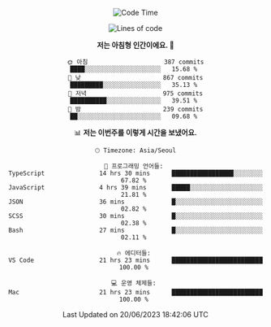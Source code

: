 <div align='center'>
 
<!--START_SECTION:waka-->
![Code Time](http://img.shields.io/badge/Code%20Time-2%2C746%20hrs%2017%20mins-blue)

![Lines of code](https://img.shields.io/badge/%EC%A0%80%EB%8A%94%20%EC%97%AC%ED%83%9C%EA%B9%8C%EC%A7%80%20-1.2%20million%20%EC%A4%84%EC%9D%98%20%EC%BD%94%EB%93%9C%EB%A5%BC%20%EC%9E%91%EC%84%B1%ED%96%88%EC%96%B4%EC%9A%94.-blue)

**저는 아침형 인간이에요. 🐤** 

```text
🌞 아침                     387 commits         ████░░░░░░░░░░░░░░░░░░░░░   15.68 % 
🌆 낮　                     867 commits         █████████░░░░░░░░░░░░░░░░   35.13 % 
🌃 저녁                     975 commits         ██████████░░░░░░░░░░░░░░░   39.51 % 
🌙 밤　                     239 commits         ██░░░░░░░░░░░░░░░░░░░░░░░   09.68 % 
```


📊 **저는 이번주를 이렇게 시간을 보냈어요.** 

```text
🕑︎ Timezone: Asia/Seoul

💬 프로그래밍 언어들: 
TypeScript               14 hrs 30 mins      █████████████████░░░░░░░░   67.82 % 
JavaScript               4 hrs 39 mins       █████░░░░░░░░░░░░░░░░░░░░   21.81 % 
JSON                     36 mins             █░░░░░░░░░░░░░░░░░░░░░░░░   02.82 % 
SCSS                     30 mins             █░░░░░░░░░░░░░░░░░░░░░░░░   02.38 % 
Bash                     27 mins             █░░░░░░░░░░░░░░░░░░░░░░░░   02.11 % 

🔥 에디터들: 
VS Code                  21 hrs 23 mins      █████████████████████████   100.00 % 

💻 운영 체제들: 
Mac                      21 hrs 23 mins      █████████████████████████   100.00 % 
```


 Last Updated on 20/06/2023 18:42:06 UTC
<!--END_SECTION:waka-->
 </div>
<!---
Emewjin/Emewjin is a ✨ special ✨ repository because its `README.md` (this file) appears on your GitHub profile.
You can click the Preview link to take a look at your changes.
--->
